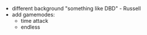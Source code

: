 - different background "something like DBD" - Russell
- add gamemodes:
    - time attack
    - endless